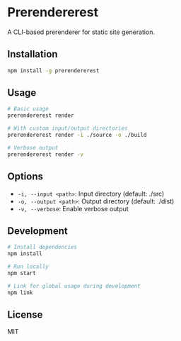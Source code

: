 # Prerendererest

A CLI-based prerenderer for static site generation.

## Installation

```bash
npm install -g prerendererest
```

## Usage

```bash
# Basic usage
prerendererest render

# With custom input/output directories
prerendererest render -i ./source -o ./build

# Verbose output
prerendererest render -v
```

## Options

- `-i, --input <path>`: Input directory (default: ./src)
- `-o, --output <path>`: Output directory (default: ./dist)
- `-v, --verbose`: Enable verbose output

## Development

```bash
# Install dependencies
npm install

# Run locally
npm start

# Link for global usage during development
npm link
```

## License

MIT
